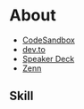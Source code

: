 # About

- [CodeSandbox](https://codesandbox.io/u/Doarakko)
- [dev.to](https://dev.to/doarakko)
- [Speaker Deck](https://speakerdeck.com/doarakko)
- [Zenn](https://zenn.dev/peperoncicicino)

## Skill

<a frameborder="0" data-theme="light" data-layers="2,3,4,1" data-stack-embed="true" href="https://embed.stackshare.io/stacks/embed/56f4442652e5370c0ea6ff1c6cbc5a"/></a><script async src="https://cdn1.stackshare.io/javascripts/client-code.js" charset="utf-8"></script>
